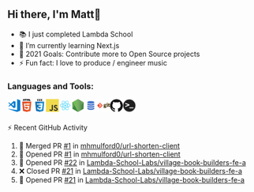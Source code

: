 

## Hi there, I'm Matt👋

- 📚 I just completed Lambda School
- 🌱 I’m currently learning Next.js
- 🥅 2021 Goals: Contribute more to Open Source projects
- ⚡ Fun fact: I love to produce / engineer music


### Languages and Tools:

<img align="left" alt="Visual Studio Code" width="26px" src="https://raw.githubusercontent.com/github/explore/80688e429a7d4ef2fca1e82350fe8e3517d3494d/topics/visual-studio-code/visual-studio-code.png" />
<img align="left" alt="HTML5" width="26px" src="https://raw.githubusercontent.com/github/explore/80688e429a7d4ef2fca1e82350fe8e3517d3494d/topics/html/html.png" />
<img align="left" alt="CSS3" width="26px" src="https://raw.githubusercontent.com/github/explore/80688e429a7d4ef2fca1e82350fe8e3517d3494d/topics/css/css.png" />
<img align="left" alt="JavaScript" width="26px" src="https://raw.githubusercontent.com/github/explore/80688e429a7d4ef2fca1e82350fe8e3517d3494d/topics/javascript/javascript.png" />
<img align="left" alt="React" width="26px" src="https://raw.githubusercontent.com/github/explore/80688e429a7d4ef2fca1e82350fe8e3517d3494d/topics/react/react.png" />
<img align="left" alt="Node.js" width="26px" src="https://raw.githubusercontent.com/github/explore/80688e429a7d4ef2fca1e82350fe8e3517d3494d/topics/nodejs/nodejs.png" />
<img align="left" alt="SQL" width="26px" src="https://raw.githubusercontent.com/github/explore/80688e429a7d4ef2fca1e82350fe8e3517d3494d/topics/sql/sql.png" />
<img align="left" alt="Git" width="26px" src="https://raw.githubusercontent.com/github/explore/80688e429a7d4ef2fca1e82350fe8e3517d3494d/topics/git/git.png" />
<img align="left" alt="GitHub" width="26px" src="https://raw.githubusercontent.com/github/explore/78df643247d429f6cc873026c0622819ad797942/topics/github/github.png" />
<img align="left" alt="Terminal" width="26px" src="https://raw.githubusercontent.com/github/explore/80688e429a7d4ef2fca1e82350fe8e3517d3494d/topics/terminal/terminal.png" />

<br />
<br />


:zap: Recent GitHub Activity
  
<!--START_SECTION:activity-->
1. 🎉 Merged PR [#1](https://github.com/mhmulford0/url-shorten-client/pull/1) in [mhmulford0/url-shorten-client](https://github.com/mhmulford0/url-shorten-client)
2. 💪 Opened PR [#1](https://github.com/mhmulford0/url-shorten-client/pull/1) in [mhmulford0/url-shorten-client](https://github.com/mhmulford0/url-shorten-client)
3. 💪 Opened PR [#22](https://github.com/Lambda-School-Labs/village-book-builders-fe-a/pull/22) in [Lambda-School-Labs/village-book-builders-fe-a](https://github.com/Lambda-School-Labs/village-book-builders-fe-a)
4. ❌ Closed PR [#21](https://github.com/Lambda-School-Labs/village-book-builders-fe-a/pull/21) in [Lambda-School-Labs/village-book-builders-fe-a](https://github.com/Lambda-School-Labs/village-book-builders-fe-a)
5. 💪 Opened PR [#21](https://github.com/Lambda-School-Labs/village-book-builders-fe-a/pull/21) in [Lambda-School-Labs/village-book-builders-fe-a](https://github.com/Lambda-School-Labs/village-book-builders-fe-a)
<!--END_SECTION:activity-->

